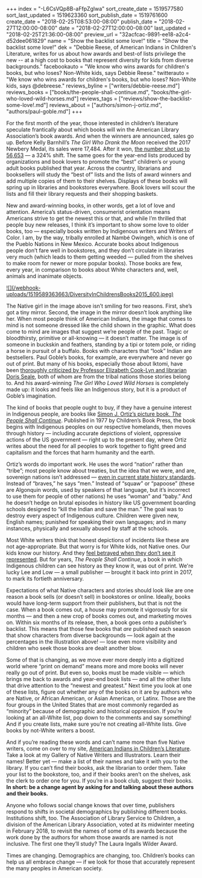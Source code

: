 +++
index = "-L6CsVQp8B-aFfpZglwa"
sort_create_date = 1519577580
sort_last_updated = 1519623360
sort_publish_date = 1519761600
create_date = "2018-02-25T08:53:00-08:00"
publish_date = "2018-02-27T12:00:00-08:00"
date = "2018-02-27T12:00:00-08:00"
last_updated = "2018-02-25T21:36:00-08:00"
preview_url = "32acfcac-9891-ee18-a2c4-d52dee061829"
name = "Show the backlist some love!"
title = "Show the backlist some love!"
dek = "Debbie Reese, of American Indians in Children's Literature, writes for us about how awards and best-of lists privilege the new -- at a high cost to books that represent diversity for kids from diverse backgrounds."
facebookauto = "We know who wins awards for children's books, but who loses? Non-White kids, says Debbie Reese."
twitterauto = "We know who wins awards for children's books, but who loses? Non-White kids, says @debreese."
reviews_byline = ["writers/debbie-reese.md"]
reviews_books = ["books/the-people-shall-continue.md", "books/the-girl-who-loved-wild-horses.md"]
reviews_tags = ["reviews/show-the-backlist-some-love!.md"]
reviews_about = ["authors/simon-j-ortiz.md", "authors/paul-goble.md"]
+++

<p>For the first month of the year, those interested in children’s literature speculate frantically about which books will win the American Library Association’s book awards. And when the winners are announced, sales go up. Before Kelly Barnhill’s <em>The Girl Who Drank the Moon</em> received the 2017 Newbery Medal, its sales were 17,484. After it won, <a href="http://www.slj.com/2018/02/books-media/caldecott-newbery-medals-translate-bigger-short-term-sales/">the number shot up to 56,653</a> — a 324% shift. The same goes for the year-end lists produced by organizations and book lovers to promote the “best” children’s or young adult books published that year. Across the country, librarians and booksellers will study the “best of” lists and the lists of award winners and add multiple copies of them to their shelves. Displays of these books will spring up in libraries and bookstores everywhere. Book lovers will scour the lists and fill their library requests and their shopping baskets.</p>

<p>New and award-winning books, in other words, get a lot of love and attention. America’s status-driven, consumerist orientation means Americans strive to get the newest this or that, and while I’m thrilled that people buy new releases, I think it’s important to show some love to older books, too — especially books written by Indigenous writers and Writers of Color. I am, by the way, tribally enrolled at Nambé Owingeh, which is one of the Pueblo Nations in New Mexico. Accurate books about Indigenous people don’t fare well in bookstores, and they don’t circulate in libraries very much (which leads to them getting weeded — pulled from the shelves to make room for newer or more popular books). Those books are few, every year, in comparison to books about White characters and, well, animals and inanimate objects.</p>

<p class="image"><a target="_blank" href="http://www.seattlereviewofbooks.com/webhook-uploads/1519589398163/DiversityInChildrensBooks2015_f.jpg">![](/webhook-uploads/1519589363663/DiversityInChildrensBooks2015_600.jpeg)</a></p>

<p class="noindent">The Native girl in the image above isn’t smiling for two reasons. First, she’s got a tiny mirror. Second, the image in the mirror doesn’t look anything like her. When most people think of American Indians, the image that comes to mind is not someone dressed like the child shown in the graphic. What does come to mind are images that suggest we’re people of the past. Tragic or bloodthirsty, primitive or all-knowing — it doesn’t matter. The image is of someone in buckskin and feathers, standing by a tipi or totem pole, or riding a horse in pursuit of a buffalo. Books with characters that “look” Indian are bestsellers. Paul Goble’s books, for example, are everywhere and never go out of print. But many of his books, especially those about Iktomi, have been <a href="https://americanindiansinchildrensliterature.blogspot.com/2009/07/about-paul-goble-and-his-books.html">thoroughly criticized by Professor Elizabeth Cook-Lyn and librarian Doris Seale</a>, both of whom are from the tribal nations those stories belong to. And his award-winning <em>The Girl Who Loved Wild Horses</em> is completely made up: it looks and feels like an Indigenous story, but it is a product of Goble’s imagination.</p>

<p>The kind of books that people ought to buy, if they have a genuine interest in Indigenous people, are books like <a href="https://americanindiansinchildrensliterature.blogspot.com/2006/12/simon-ortizs-people-shall-continue.html">Simon J. Ortiz’s picture book, <em>The People Shall Continue</em></a>. Published in 1977 by Children’s Book Press, the book begins with Indigenous peoples on our respective homelands, then moves through history — including accurate depictions of violent, oppressive actions of the US government — right up to the present day, where Ortiz writes about the need for all peoples to work together to fight greed and capitalism and the forces that harm humanity and the earth. </p>

<p>Ortiz’s words do important work. He uses the word “nation” rather than “tribe”; most people know about treaties, but the idea that we were, and are, sovereign nations isn’t addressed — <a href="http://www.tandfonline.com/doi/abs/10.1080/00933104.2014.999849?journalCode=utrs20">even in current state history standards</a>. Instead of “braves,” he says “men.” Instead of “squaw” or “papoose” (these are Algonquin words, used by speakers of that language, but it’s incorrect to use them for people of other nations) he uses “woman” and “baby.” And he doesn’t hedge on brutal episodes in history like US government boarding schools designed to “kill the Indian and save the man.” The goal was to destroy every aspect of Indigenous culture. Children were given new, English names; punished for speaking their own languages; and in many instances, physically and sexually abused by staff at the schools. </p>

<p>Most White writers think that honest depictions of incidents like these are not age-appropriate. But that worry is for White kids, not Native ones. Our kids know our history. And they <a href="https://americanindiansinchildrensliterature.blogspot.com/2013/11/taylor-5th-grader-do-you-mean-all-those.html">feel betrayed when they don’t see it represented</a>. But for years, <em>The People Shall Continue</em>, a book in which Indigenous children can see history as they know it, was out of print. We're lucky Lee and Low — a small publisher — brought it back into print in 2017, to mark its fortieth anniversary.</p>

<p>Expectations of what Native characters and stories should look like are one reason a book sells (or doesn’t sell) in bookstores or online. Ideally, books would have long-term support from their publishers, but that is not the case. When a book comes out, a house may promote it vigorously for six months — and then a new crop of books comes out, and marketing moves on. Within six months of its release, then, a book goes onto a publisher’s backlist. This means that those few books that <em>are</em> published each season that show characters from diverse backgrounds — look again at the percentages in the illustration above! — lose even more visibility and children who seek those books are dealt another blow. </p>

<p>Some of that is changing, as we move ever more deeply into a digitized world where “print on demand” means more and more books will never really go out of print. But even so, books must be made visible — which brings me back to awards and year-end book lists — and all the other lists that drive attention to the “newest and greatest.” Next time you look at one of these lists, figure out whether any of the books on it are by authors who are Native, or African American, or Asian American, or Latinx. Those are the four groups in the United States that are most commonly regarded as “minority” because of demographic and historical oppression. If you’re looking at an all-White list, pop down to the comments and say something! And if you create lists, make sure you’re not creating all-White lists. Give books by not-White writers a boost.</p>

<p>And if you’re reading these words and can’t name more than five Native writers, come on over to my site, <a href="https://americanindiansinchildrensliterature.blogspot.com/">American Indians in Children’s Literature</a>. Take a look at my Gallery of Native Writers and Illustrators. Learn their names! Better yet — make a list of their names and take it with you to the library. If you can’t find their books, ask the librarian to order them. Take your list to the bookstore, too, and if their books aren’t on the shelves, ask the clerk to order one for you. If you’re in a book club, suggest their books. <strong>In short: be a change agent by asking for and talking about these authors and their books.</strong></p>

<p>Anyone who follows social change knows that over time, publishers respond to shifts in societal demographics by publishing different books. Institutions shift, too. The Association of Library Service to Children, a division of the American Library Association, voted at its midwinter meeting in February 2018, to revisit the names of some of its awards because the work done by the authors for whom those awards are named is not inclusive. The first one they’ll study? The Laura Ingalls Wilder Award.</p>

<p>Times are changing. Demographics are changing, too. Children’s books can help us all embrace change — if we look for those that accurately represent the many peoples in American society. </p>